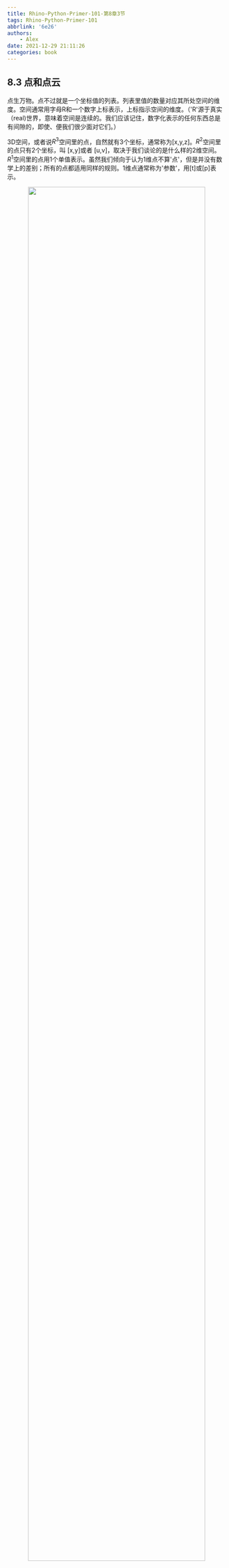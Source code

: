 ```yaml
---
title: Rhino-Python-Primer-101-第8章3节
tags: Rhino-Python-Primer-101
abbrlink: '6e26'
authors:
    - Alex
date: 2021-12-29 21:11:26
categories: book
---
```

## 8.3 点和点云

点生万物。点不过就是一个坐标值的列表。列表里值的数量对应其所处空间的维度。空间通常用字母R和一个数字上标表示，上标指示空间的维度。（'R'源于真实（real)世界，意味着空间是连续的。我们应该记住，数字化表示的任何东西总是有间隙的，即使、便我们很少面对它们。）

3D空间，或者说$R^3$空间里的点，自然就有3个坐标，通常称为[x,y,z]。$R^2$空间里的点只有2个坐标，叫 [x,y]或者 [u,v]，取决于我们谈论的是什么样的2维空间。$R^1$空间里的点用1个单值表示。虽然我们倾向于认为1维点不算'点'，但是并没有数学上的差别；所有的点都适用同样的规则。1维点通常称为'参数'，用[t]或[p]表示。

<div align=center><img width="90%" src="https://cdn.jsdelivr.net/gh/chinabiue/img@latest/rhino101/primer-rhinospaces.svg"></div>

左边的图片展示的是$R^3$世界空间，连续并且无限。在这个空间，点的X坐标值是点向X轴(红实线)的投影(红点线)。在Rhino中，点始终以世界坐标指定。
<!--more-->
$R^2$世界的空间(没有画出来)和$R^3$世界空间一样，唯一的不同在于2维世界没有Z轴。它也是连续且无限的。然而$R^2$参数空间如中图所示，被约束于一个有限曲面中。它仍然是连续的，比如可以假想曲面上有无限的点，但是这些点中任意两点的最大距离非常有限。$R^2$参数坐标只有在其没有超过某个范围时才有意义。在图中的例子里，在[u]和[v]方向都被限制于0.0至1.0之间，但是也可以设置为其他任意有限的区间。坐标为[1.5, 0.6]的点位于这个曲面之外某处，因此它是无效的。

因为曲面位于定义这个特定参数空间的$R^3$世界空间内，我们总是能把其上的参数坐标转换为3D世界坐标。比如，曲面上的点[0.2, 0.4]与世界坐标上的点[1.8, 2.0, 4.1]是同一点。一旦曲面转换或变形，$R^3$空间内对应[0.2, 0.4]的点坐标也会跟着改变。请注意这个方式反过来说并不成立，我们能把任意$R^2$参数坐标转换成3D世界坐标，但是仍然有很多3D世界坐标并不在曲面上，因此这些不在曲面上的点并不能转换成$R^2$参数坐标。但是我们总是能把3D世界坐标通过最近点关系投影到曲面之上。后面会细说这一点。

如果觉得以上知识点难以理解，请相像一下自己和自己在空间中的位置，可能有所帮助。我们通常倾向于使用本地坐标系统描述自己的位置；“我坐在电影院第7排第3个座位”，“我住在公寓4楼24号房”，“我在后座”。其中的某些坐标和世界坐标系(纬度，经度，海拔)并不一致，另外一些坐标使用了不同的参考点。如果你坐的车子在路上开着，在世界坐标系中你的位置就一直在改变，即使你在‘后座坐标系’中一直保持不动。

让我们从$R^1$到$R^3$空间的转换开始。以下程序会在文件里添加500个色点，所有点都是通过在$R^1$参数空间里的一条曲线物体定长取样而来：

```python linenums='1'
import rhinoscriptsyntax as rs

def main():
    curve_id = rs.GetObject("Select a curve to sample", 4, True, True)
    if not curve_id: return

    rs.EnableRedraw(False)
    t = 0
    while t<=1.0:
        addpointat_r1_parameter(curve_id,t)
        t+=0.002
    rs.EnableRedraw(True)

def addpointat_r1_parameter(curve_id, parameter):
    domain = rs.CurveDomain(curve_id)


    r1_param = domain[0] + parameter*(domain[1]-domain[0])
    r3point = rs.EvaluateCurve(curve_id, r1_param)
    if r3point:
        point_id = rs.AddPoint(r3point)
        rs.ObjectColor(point_id, parametercolor(parameter))

def parametercolor(parameter):
    red = int(255 * parameter)
    if red<0: red=0
    if red>255: red=255
    return (red,0,255-red)

if __name__=="__main__":
    main()
```

<div align=center><img src="https://cdn.jsdelivr.net/gh/chinabiue/img@latest/rhino101/primer-curveparameterspace.svg" width="45%"></div>

虽然没有什么好理由，但是我们从最下面一个函数说起：

<table>
<tr>
<th>行</th>
<th>描述</th>
</tr>
<tr>
<td>24</td>
<td>标准开箱即用函数声明，接受一个double数值参数。本函数应该返回一个颜色元组，当参数从0到1逐渐增大时，颜色从蓝到红渐变。在区间{0.0~1.0}之外的数值会被截断。</td>
</tr>
<tr>
<td>25</td>
<td>被函数返回的代表红色的数值在这里声明，赋值为传入参数的255倍。代表颜色的数据必须位于于区间[0,255]，如果试图用区间之外的数值代表颜色，会引发运行时错误。</td>
</tr>
<tr>
<td>26...27</td>
<td>在这里我们保证程序正确的运行。</td>
</tr>
<tr>
<td>28</td>
<td>计算渐变颜色数值。如果传入参数0，得到的颜色是蓝(0,0,255)；如果传入参数1，得到的颜色是红(255,0,0)。所以中间代表绿色的数值总是0，而红和蓝加起来总是255。</td>
</tr>
</table>

现在开始讲解函数*addpointat_r1_parameter*。和函数名所表示的意思一致，此函数会基于曲线物体的参数坐标在3D世界空间里添加1个单点。为了正常运行，函数必须知道我们指的是哪一条曲线，并且还要知道采样参数。在这里我们并不给函数传送绑定于曲线域(也可以是任意东西)的实际的参数,我们传送给函数'单位参数'1。

即我们假设曲线域为0至1。函数封装了内部的运算，此运算把我们传入的基于单位的0-1之间的数值转换成实际参数。

基于我们调用此函数次数非常多(添加每个点调用一次)，实际上把所有重型运算写在函数里并不明智。实际上我们只需要执行一次‘单位参数 + 实际参数’的开销，所以把它放到更高层的函数里去更有意义。但是这里程序执行得仍然很快，暂时没有必要去搞优化。

| 行      | 描述                                                                                                                                                                           |
| ------- | ------------------------------------------------------------------------------------------------------------------------------------------------------------------------------ |
| 14      | 函数声明。                                                                                                                                                                     |
| 15...16 | 获取曲线域并检查是否为*Null*。如果ID并不代表一条合适的曲线物体，获得的曲线域将会是*Null*。 *rs.CurveDomain()* 方法会返回一个2个double型的数组，代表曲线上的最小和最大的t参数。 |
| 18      | 把R1坐标的单位参数转换成实际域坐标。                                                                                                                                           |
| 19      | 在指定参数处评估曲线。rs.EvaluateCurve()接收一个$R^1$坐标，返回一个$R^3$坐标。                                                                                                 |
| 21      | 添加默认参数点。                                                                                                                                                               |
| 22      | 设置自定颜色。 这会自动改变物体颜色源属性。                                                                                                                                    |

本例中螺旋线上$R^1$点的分布不是特别直观，因为在$R^3$空间看来它大约是按等长等分了曲线。但是如果在一些并不那么规则的曲线上运行这个程序，就会更容易看出曲线参数空间到底是什么东西：

<div align=center ><img src="https://cdn.jsdelivr.net/gh/chinabiue/img@latest/rhino101/primer-curvestructure.svg" width="100%"></div>

让我们来看一个使用到所有参数空间的例子:

```python linenums='1'
import rhinoscriptsyntax as rs

def main():
    surface_id = rs.GetObject("Select a surface to sample", 8, True)
    if not surface_id: return

    curve_id = rs.GetObject("Select a curve to measure", 4, True, True)
    if not curve_id: return

    points = rs.DivideCurve(curve_id, 500)
    rs.EnableRedraw(False)
    for point in points: evaluatedeviation(surface_id, 1.0, point)
    rs.EnableRedraw(True)

def evaluatedeviation( surface_id, threshold, sample ):
    r2point = rs.SurfaceClosestPoint(surface_id, sample)
    if not r2point: return

    r3point = rs.EvaluateSurface(surface_id, r2point[0], r2point[1])
    if not r3point: return

    deviation = rs.Distance(r3point, sample)
    if deviation<=threshold: return

    rs.AddPoint(sample)
    rs.AddLine(sample, r3point)

if __name__=="__main__":
    main()
```

<div style="float: left; clear: both;" align="left">
<img src="https://cdn.jsdelivr.net/gh/chinabiue/img@latest/rhino101/primer-surfaceparameterspace.svg" width="325" alt="news_20191112_2" align=right hspace="5" vspace="5"/>
这个程序比较曲线上的一系列点到它们平面投影之间的距离。如果距离大于1个单位，就添加一个点和一条直线。

首先，$R^1$点被转换至$R^3$空间坐标，这样才能投影到曲面之上，然后返回$R^2$空间坐标[u,v]。
$R^2$点同样也需要转换至$R^3$空间，因为需要计算曲线上$R^1$点到曲面上$R^2$点之间的距离。只有两个点处于同一维度空间，才能测量距离，所以需要把它们全转换至$R^3$空间。
</div>
<br clear="left" />

告诉你这是小菜一碟...

| 行      | 描述                                                                                                                             |
| ------- | -------------------------------------------------------------------------------------------------------------------------------- |
| 10      | 使用*rs.DivideCurve()* 方法一次性取得曲线上所有点的$R^3$坐标。此操作节省了大量时间。                                             |
| 24      | *rs.SurfaceClosestPoint()* 返回一个双精度实数数组，代表在曲面上({u,v}坐标)离样点最近的R2点                                       |
| 27      | *rs.EvaluateSurface()* 返回R2参数坐标转换后的R3坐标                                                                              |
| 30...38 | 计算两点之间的距离并按条件添加几何体。此函数在距离小于1时返回值为True,在大于1时返回值为False, 如果程序出现问题，返回值则为Null。 |

再强调一次。我们把曲线上$R^1$参数坐标投影至3D空间(步骤A)，然后把$R^3$坐标投影至曲面，以获得最近点的$R^2$坐标(步骤B)。我们在$R^2$空间计算曲面，得到3D世界空间的$R^3$坐标(步骤C)，最后我们计算两个$R^3$点的距离，以确定最终偏差：

<div align=center><img src="https://cdn.jsdelivr.net/gh/chinabiue/img@latest/rhino101/primer-surfaceparameterspacediagram.svg" width="60%"></div>
